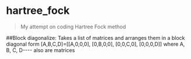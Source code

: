 # hartree_fock
>My attempt on coding Hartree Fock method

##Block diagonalize:
	Takes a list of matrices and arranges them in a block diagonal form
	[A,B,C,D]=[[A,0,0,0],
			[0,B,0,0],
			[0,0,C,0],
			[0,0,0,D]]
	where A, B, C, D---- also are matrices

